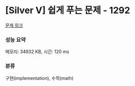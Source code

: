 # [Silver V] 쉽게 푸는 문제 - 1292 

[문제 링크](https://www.acmicpc.net/problem/1292) 

### 성능 요약

메모리: 34932 KB, 시간: 120 ms

### 분류

구현(implementation), 수학(math)


